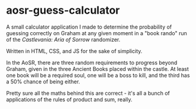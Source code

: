 # aosr-guess-calculator
A small calculator application I made to determine the probability of guessing correctly on Graham at any given moment in a "book rando" run of the *Castlevania: Aria of Sorrow* randomizer.

Written in HTML, CSS, and JS for the sake of simplicity.

In the AoSR, there are three random requirements to progress beyond Graham, given in the three Ancient Books placed within the castle. At least one book will be a required soul, one will be a boss to kill, and the third has a 50% chance of being either.

Pretty sure all the maths behind this are correct - it's all a bunch of applications of the rules of product and sum, really.
